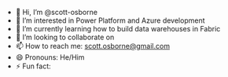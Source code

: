 - 👋 Hi, I’m @scott-osborne
- 👀 I’m interested in Power Platform and Azure development
- 🌱 I’m currently learning how to build data warehouses in Fabric
- 💞️ I’m looking to collaborate on 
- 📫 How to reach me: scott.osborne@gmail.com
- 😄 Pronouns: He/Him
- ⚡ Fun fact: 

<!---
scott-osborne/scott-osborne is a ✨ special ✨ repository because its `README.md` (this file) appears on your GitHub profile.
You can click the Preview link to take a look at your changes.
--->
